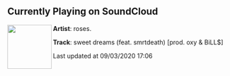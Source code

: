 ## Currently Playing on SoundCloud

[<img align="left" width="100" src="https://i1.sndcdn.com/artworks-000393128610-3c0vyg-t50x50.jpg">](https://soundcloud.com/lilroze/sweet-dreams-feat-smrtdeath)

**Artist**: roses. 

**Track**: sweet dreams (feat. smrtdeath) [prod. oxy & BiLL$]

Last updated at 09/03/2020 17:06
